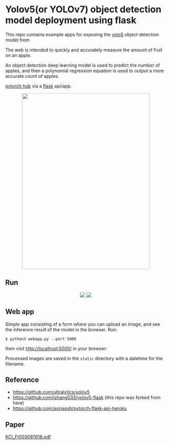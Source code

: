 # Yolov5(or YOLOv7) object detection model deployment using flask
This repo contains example apps for exposing the [yolo5](https://github.com/ultralytics/yolov5) object detection model from 

The web is intended to quickly and accurately measure the amount of fruit on an apple.

An object detection deep learning model is used to predict the number of apples, and then a polynomial regression equation is used to output a more accurate count of apples.

[pytorch hub](https://pytorch.org/hub/ultralytics_yolov5/) via a [flask](https://flask.palletsprojects.com/en/1.1.x/) api/app.


<p align="center"><img src="https://github.com/user-attachments/assets/d386be9e-2c1e-4b3a-9778-38d084d65f60" width="400" height="550" /></p>

## Run
<p align="center">
  <img src="https://user-images.githubusercontent.com/51011169/235388468-77ba4fc3-02b4-414a-ba6c-e5452b33a2c5.png">
  <img src="https://user-images.githubusercontent.com/51011169/235388476-5b8d9da2-4afd-4d82-9111-8ef3c823091f.png">
</p>



## Web app
Simple app consisting of a form where you can upload an image, and see the inference result of the model in the browser. Run:

`$ python3 webapp.py --port 5000`

then visit [http://localhost:5000/](http://localhost:5000/) in your browser:


Processed images are saved in the `static` directory with a datetime for the filename.


## Reference
- https://github.com/ultralytics/yolov5
- https://github.com/jzhang533/yolov5-flask (this repo was forked from here)
- https://github.com/avinassh/pytorch-flask-api-heroku

## Paper
[KCI_FI003097618.pdf](https://github.com/user-attachments/files/18003027/KCI_FI003097618.pdf)

